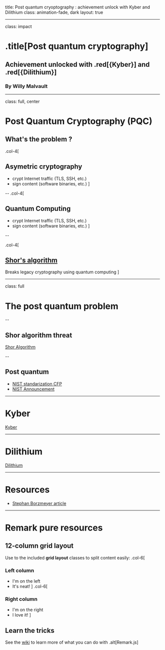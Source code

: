 title: Post quantum cryoptography : achievement unlock with Kyber and Dilithium
class: animation-fade, dark
layout: true

---

class: impact

# .title[Post quantum cryptography]
## Achievement unlocked with .red[{Kyber}] and .red[{Dilithium}]

### By Willy Malvault

---

class: full, center

# Post Quantum Cryptography (PQC)

## What's the problem ?

.col-4[
  ## Asymetric cryptography

  * crypt Internet traffic (TLS, SSH, etc.)
  * sign content (software binaries, etc.)
]

--
.col-4[
  ## Quantum Computing

  * crypt Internet traffic (TLS, SSH, etc.)
  * sign content (software binaries, etc.)
]

--

.col-4[
  ## [Shor's algorithm](https://fr.wikipedia.org/wiki/Algorithme_de_Shor)
  Breaks legacy cryptography using quantum computing
]

---

class: full

# The post quantum problem

--

## Shor algorithm threat

[Shor Algorithm](https://fr.wikipedia.org/wiki/Algorithme_de_Shor)

--

## Post quantum
* [NIST standarization CFP](https://csrc.nist.gov/Projects/post-quantum-cryptography/post-quantum-cryptography-standardization)
* [NIST Announcement](https://www.nist.gov/news-events/news/2022/07/nist-announces-first-four-quantum-resistant-cryptographic-algorithms)

---
# Kyber

[Kyber](https://pq-crystals.org/kyber/index.shtml)

---

# Dilithium

[Dilithium](https://pq-crystals.org/dilithium/index.shtml)

---

# Resources

* [Stephan Borzmeyer article](https://www.bortzmeyer.org/nist-pq.html)

---

# Remark pure resources

## 12-column grid layout

Use to the included **grid layout** classes to split content easily:
.col-6[
  ### Left column

  - I'm on the left
  - It's neat!
]
.col-6[
  ### Right column

  - I'm on the right
  - I love it!
]

## Learn the tricks

See the [wiki](https://github.com/gnab/remark/wiki) to learn more of what you can do with .alt[Remark.js]

